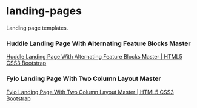 # landing-pages
Landing page templates.  
### Huddle Landing Page With Alternating Feature Blocks Master 
<a href="https://syr1ken.github.io/landing-pages/Huddle Landing Page With Alternating Feature Blocks Master"> Huddle Landing Page With Alternating Feature Blocks Master | HTML5 CSS3 Bootstrap</a>  
### Fylo Landing Page With Two Column Layout Master 
<a href="https://syr1ken.github.io/landing-pages/Fylo Landing Page With Two Column Layout Master"> Fylo Landing Page With Two Column Layout Master | HTML5 CSS3 Bootstrap</a>  